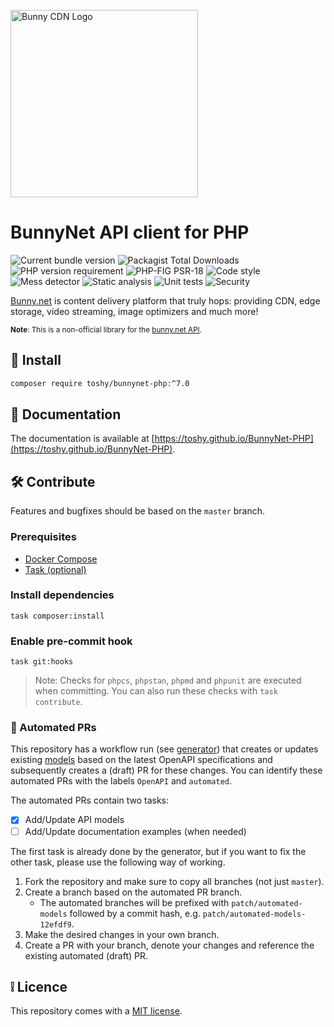 <br />
<a href="https://bunny.net?ref=pji59zr7a4">
    <img alt="Bunny CDN Logo" src="https://bunny.net/v2/images/bunnynet-logo-dark.svg" width="300" />
</a>

# BunnyNet API client for PHP

<div align="left">
    <img src="https://img.shields.io/packagist/v/toshy/bunnynet-php?label=Packagist" alt="Current bundle version" />
    <img src="https://img.shields.io/packagist/dt/toshy/bunnynet-php?label=Downloads" alt="Packagist Total Downloads" />
    <img src="https://img.shields.io/packagist/php-v/toshy/bunnynet-php?label=PHP" alt="PHP version requirement" />
    <img src="https://img.shields.io/badge/PSR-18-brightgreen" alt="PHP-FIG PSR-18" />
    <img src="https://img.shields.io/github/actions/workflow/status/toshy/bunnynet-php/phpcs.yml?branch=master&label=PHPCS" alt="Code style">
    <img src="https://img.shields.io/github/actions/workflow/status/toshy/bunnynet-php/phpmd.yml?branch=master&label=PHPMD" alt="Mess detector">
    <img src="https://img.shields.io/github/actions/workflow/status/toshy/bunnynet-php/phpstan.yml?branch=master&label=PHPStan" alt="Static analysis">
    <img src="https://img.shields.io/github/actions/workflow/status/toshy/bunnynet-php/phpunit.yml?branch=master&label=PHPUnit" alt="Unit tests">
    <img src="https://img.shields.io/github/actions/workflow/status/toshy/bunnynet-php/security.yml?branch=master&label=Security" alt="Security">
</div>

<a href="https://bunny.net?ref=pji59zr7a4">Bunny.net<a/> is content delivery platform that truly hops: providing CDN,
edge storage, video streaming, image optimizers and much more!

<small>
<b>Note</b>: This is a non-official library for the <a href="https://docs.bunny.net/docs">bunny.net API</a>.
</small>

## 🧰 Install

```bash
composer require toshy/bunnynet-php:^7.0
```

## 📜 Documentation

The documentation is available at [https://toshy.github.io/BunnyNet-PHP](https://toshy.github.io/BunnyNet-PHP).

## 🛠️ Contribute

Features and bugfixes should be based on the `master` branch.

### Prerequisites

* [Docker Compose](https://docs.docker.com/compose/install/)
* [Task (optional)](https://taskfile.dev/installation/)

### Install dependencies

```shell
task composer:install 
```

### Enable pre-commit hook

```shell
task git:hooks
```

> Note: Checks for `phpcs`, `phpstan`, `phpmd` and `phpunit` are executed when committing. 
> You can also run these checks with `task contribute`.

### 🤖 Automated PRs

This repository has a workflow run (see [generator](.github/workflows/generator.yml)) that creates or updates existing [models](src/Model/API) based on the latest OpenAPI specifications and subsequently
creates a (draft) PR for these changes. You can identify these automated PRs with the labels `OpenAPI` and `automated`.

The automated PRs contain two tasks:
- [x] Add/Update API models
- [ ] Add/Update documentation examples (when needed)

The first task is already done by the generator, but if you want to fix the other task, please use the following way of working.

1. Fork the repository and make sure to copy all branches (not just `master`).
2. Create a branch based on the automated PR branch.
   - The automated branches will be prefixed with `patch/automated-models` followed by a commit hash, e.g. `patch/automated-models-12efdf9`.
3. Make the desired changes in your own branch.
4. Create a PR with your branch, denote your changes and reference the existing automated (draft) PR.

## ❕ Licence

This repository comes with a [MIT license](./LICENSE).
